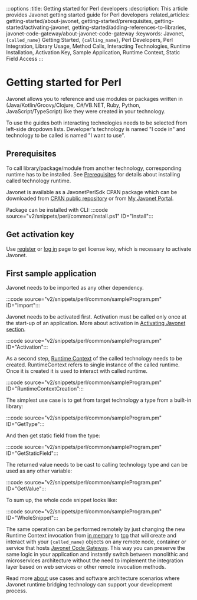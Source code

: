 :::options
:title: Getting started for Perl developers
:description: This article provides Javonet getting started guide for Perl developers
:related_articles: getting-started/about-javonet, getting-started/prerequisites, getting-started/activating-javonet, getting-started/adding-references-to-libraries, javonet-code-gateway/about-javonet-code-gateway
:keywords: Javonet, `{called_name}` Getting Started, `{calling_name}`, Perl Developers, Perl Integration, Library Usage, Method Calls, Interacting Technologies, Runtime Installation, Activation Key, Sample Application, Runtime Context, Static Field Access
:::

# Getting started for Perl

Javonet allows you to reference and use modules or packages written in (Java/Kotlin/Groovy/Clojure, C#/VB.NET, Ruby, Python, JavaScript/TypeScript) like they were created in your technology.  
  
To use the guides both interacting technologies needs to be selected from left-side dropdown lists. Developer's technology is named "I code in" and technology to be called is named "I want to use".  

## Prerequisites

To call library/package/module from another technology, corresponding runtime has to be installed. See [Prerequisites](/guides/v2/`{calling_technology}`/`{called_technology}`/getting-started/prerequisites.md) for details about installing called technology runtime.  

Javonet is available as a JavonetPerlSdk CPAN package which can be downloaded from [CPAN public repository](https://metacpan.org/author/JAVONET/releases) or from [My Javonet Portal](https://my.javonet.com).  

Package can be installed with CLI:
:::code source="v2/snippets/perl/common/install.ps1" ID="Install":::

## Get activation key

Use [register](https://my.javonet.com/signup/?type=free) or [log in](https://my.javonet.com/signin/) page to get license key, which is necessary to activate Javonet.  

## First sample application

Javonet needs to be imported as any other dependency.

:::code source="v2/snippets/perl/common/sampleProgram.pm" ID="Import":::

Javonet needs to be activated first. Activation must be called only once at the start-up of an application. More about activation in [Activating Javonet section](/guides/v2/`{calling_technology}`/`{called_technology}`/getting-started/activating-javonet.md).

:::code source="v2/snippets/perl/common/sampleProgram.pm" ID="Activation":::

As a second step, [Runtime Context](/guides/v2/`{calling_technology}`/`{called_technology}`/foundations/runtime-context.md) of the called technology needs to be created. RuntimeContext refers to single instance of the called runtime. Once it is created it is used to interact with called runtime.

:::code source="v2/snippets/perl/common/sampleProgram.pm" ID="RuntimeContextCreation":::

The simplest use case is to get from target technology a type from a built-in library:

:::code source="v2/snippets/perl/common/sampleProgram.pm" ID="GetType":::

And then get static field from the type:

:::code source="v2/snippets/perl/common/sampleProgram.pm" ID="GetStaticField":::

The returned value needs to be cast to calling technology type and can be used as any other variable:

:::code source="v2/snippets/perl/common/sampleProgram.pm" ID="GetValue":::

To sum up, the whole code snippet looks like:

:::code source="v2/snippets/perl/common/sampleProgram.pm" ID="WholeSnippet":::

The same operation can be performed remotely by just changing the new Runtime Context invocation from [in memory](/guides/v2/`{calling_technology}`/`{called_technology}`/foundations/in-memory-channel) to [tcp](/guides/v2/`{calling_technology}`/`{called_technology}`/foundations/tcp-channel) that will create and interact with your `{called_name}` objects on any remote node, container or service that hosts [Javonet Code Gateway](/guides/v2/`{calling_technology}`/`{called_technology}`/javonet-code-gateway/about-javonet-code-gateway.md). This way you can preserve the same logic in your application and instantly switch between monolithic and microservices architecture without the need to implement the integration layer based on web services or other remote invocation methods.
  
Read more [about](/guides/v2/`{calling_technology}`/`{called_technology}`/getting-started/about-javonet) use cases and software architecture scenarios where Javonet runtime bridging technology can support your development process.

